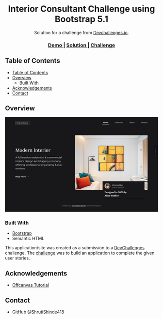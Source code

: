 <h1 align="center">Interior Consultant Challenge using Bootstrap 5.1</h1>

<div align="center">
   Solution for a challenge from  <a href="http://devchallenges.io" target="_blank">Devchallenges.io</a>.
</div>

<div align="center">
  <h3>
    <a href="https://interior-consultant-hkaf2zt4l-shrutishinde418.vercel.app">
      Demo
    </a>
    <span> | </span>
    <a href="https://github.com/ShrutiShinde418/DevChallenges/tree/main/interior-consultant">
      Solution
    </a>
    <span> | </span>
    <a href="https://devchallenges.io/challenges/Jymh2b2FyebRTUljkNcb">
      Challenge
    </a>
  </h3>
</div>

<!-- TABLE OF CONTENTS -->

## Table of Contents

- [Table of Contents](#table-of-contents)
- [Overview](#overview)
  - [Built With](#built-with)
- [Acknowledgements](#acknowledgements)
- [Contact](#contact)

<!-- OVERVIEW -->

## Overview

![screenshot](screenshot.png)

### Built With

- [Bootstrap](https://getbootstrap.com/docs/5.1/getting-started/introduction/)
- Semantic HTML

This application/site was created as a submission to a [DevChallenges](https://devchallenges.io/challenges) challenge. The [challenge](https://devchallenges.io/challenges/Jymh2b2FyebRTUljkNcb) was to build an application to complete the given user stories.

## Acknowledgements

- [Offcanvas Tutorial](https://youtu.be/OFKBep95lb4)

## Contact

- GitHub [@ShrutiShinde418](https://github.com/ShrutiShinde418)

